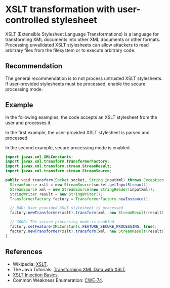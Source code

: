 # XSLT transformation with user-controlled stylesheet
XSLT (Extensible Stylesheet Language Transformations) is a language for transforming XML documents into other XML documents or other formats. Processing unvalidated XSLT stylesheets can allow attackers to read arbitrary files from the filesystem or to execute arbitrary code.


## Recommendation
The general recommendation is to not process untrusted XSLT stylesheets. If user-provided stylesheets must be processed, enable the secure processing mode.


## Example
In the following examples, the code accepts an XSLT stylesheet from the user and processes it.

In the first example, the user-provided XSLT stylesheet is parsed and processed.

In the second example, secure processing mode is enabled.


```java
import javax.xml.XMLConstants;
import javax.xml.transform.TransformerFactory;
import javax.xml.transform.stream.StreamResult;
import javax.xml.transform.stream.StreamSource;

public void transform(Socket socket, String inputXml) throws Exception {
  StreamSource xslt = new StreamSource(socket.getInputStream());
  StreamSource xml = new StreamSource(new StringReader(inputXml));
  StringWriter result = new StringWriter();
  TransformerFactory factory = TransformerFactory.newInstance();

  // BAD: User provided XSLT stylesheet is processed
  factory.newTransformer(xslt).transform(xml, new StreamResult(result));

  // GOOD: The secure processing mode is enabled
  factory.setFeature(XMLConstants.FEATURE_SECURE_PROCESSING, true);
  factory.newTransformer(xslt).transform(xml, new StreamResult(result));
}  
```

## References
* Wikipedia: [XSLT](https://en.wikipedia.org/wiki/XSLT).
* The Java Tutorials: [Transforming XML Data with XSLT](https://docs.oracle.com/javase/tutorial/jaxp/xslt/transformingXML.html).
* [XSLT Injection Basics](https://blog.hunniccyber.com/ektron-cms-remote-code-execution-xslt-transform-injection-java/).
* Common Weakness Enumeration: [CWE-74](https://cwe.mitre.org/data/definitions/74.html).
